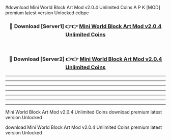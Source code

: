 #download Mini World Block Art Mod v2.0.4 Unlimited Coins A P K [MOD] premium latest version Unlocked cdbpe 



<div align="center">
<h3>🔴 Download [Server1] 👉👉 <a href="https://apkdownload3.web.app/">Mini World Block Art Mod v2.0.4 Unlimited Coins</a></h3><br>

<h3>🔴 Download [Server2] 👉👉 <a href="https://apkdownload3.web.app/">Mini World Block Art Mod v2.0.4 Unlimited Coins</a></h3>
</div>





----------------------------------------------------------

----------------------------------------------------------

----------------------------------------------------------

----------------------------------------------------------

----------------------------------------------------------

----------------------------------------------------------

----------------------------------------------------------

Mini World Block Art Mod v2.0.4 Unlimited Coins download premium latest version Unlocked

download Mini World Block Art Mod v2.0.4 Unlimited Coins premium latest version Unlocked

